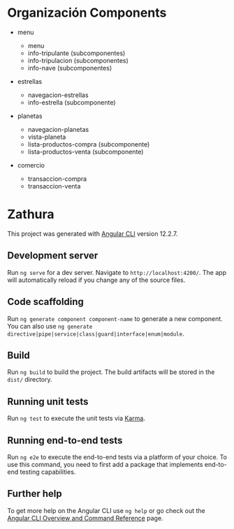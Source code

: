 # Organización Components


- menu
  - menu
  - info-tripulante (subcomponentes)
  - info-tripulacion (subcomponentes)
  - info-nave (subcomponentes)

- estrellas
  - navegacion-estrellas
  - info-estrella (subcomponente)

- planetas
  - navegacion-planetas
  - vista-planeta
  - lista-productos-compra (subcomponente)
  - lista-productos-venta (subcomponente)

- comercio
  - transaccion-compra
  - transaccion-venta

# Zathura

This project was generated with [Angular CLI](https://github.com/angular/angular-cli) version 12.2.7.

## Development server

Run `ng serve` for a dev server. Navigate to `http://localhost:4200/`. The app will automatically reload if you change any of the source files.

## Code scaffolding

Run `ng generate component component-name` to generate a new component. You can also use `ng generate directive|pipe|service|class|guard|interface|enum|module`.

## Build

Run `ng build` to build the project. The build artifacts will be stored in the `dist/` directory.

## Running unit tests

Run `ng test` to execute the unit tests via [Karma](https://karma-runner.github.io).

## Running end-to-end tests

Run `ng e2e` to execute the end-to-end tests via a platform of your choice. To use this command, you need to first add a package that implements end-to-end testing capabilities.

## Further help

To get more help on the Angular CLI use `ng help` or go check out the [Angular CLI Overview and Command Reference](https://angular.io/cli) page.
